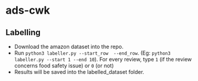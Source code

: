 # ads-cwk

## Labelling 

- Download the amazon dataset into the repo. 
- Run `python3 labeller.py --start_row  --end_row`. (Eg: `python3 labeller.py --start 1 --end 10`). For every review, type `1` (if the review concerns food safety issue) or `0` (or not)
- Results will be saved into the labelled_dataset folder. 
